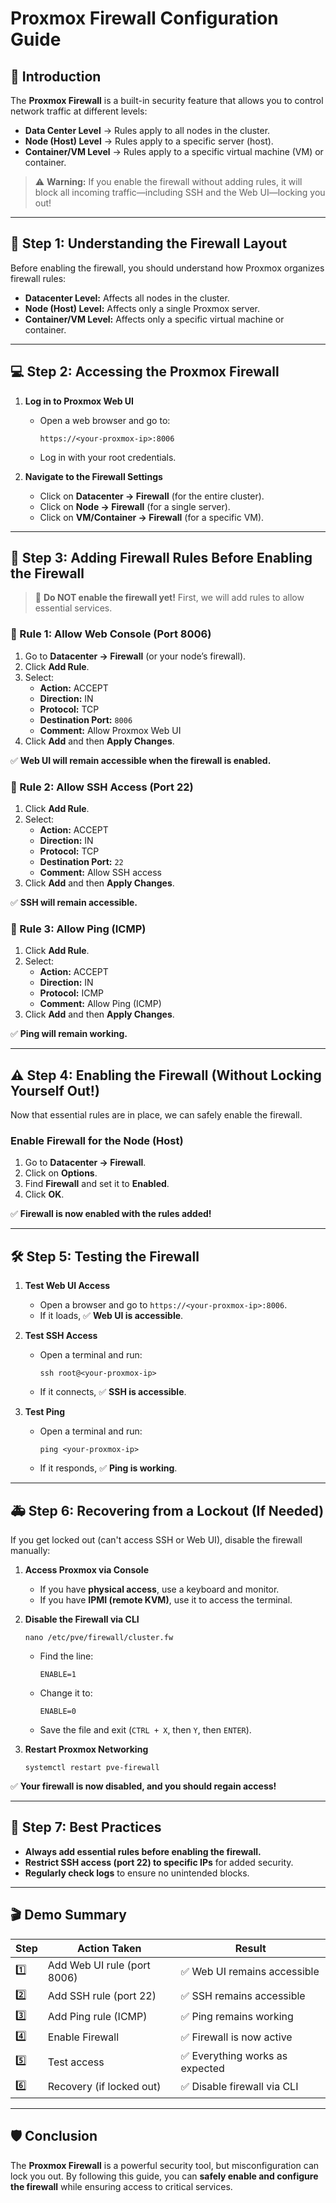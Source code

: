 # Proxmox Firewall Configuration Guide

## 📌 Introduction
The **Proxmox Firewall** is a built-in security feature that allows you to control network traffic at different levels:

- **Data Center Level** → Rules apply to all nodes in the cluster.
- **Node (Host) Level** → Rules apply to a specific server (host).
- **Container/VM Level** → Rules apply to a specific virtual machine (VM) or container.

> ⚠️ **Warning:** If you enable the firewall without adding rules, it will block all incoming traffic—including SSH and the Web UI—locking you out!

---

## 🔧 Step 1: Understanding the Firewall Layout

Before enabling the firewall, you should understand how Proxmox organizes firewall rules:

- **Datacenter Level:** Affects all nodes in the cluster.
- **Node (Host) Level:** Affects only a single Proxmox server.
- **Container/VM Level:** Affects only a specific virtual machine or container.

---

## 💻 Step 2: Accessing the Proxmox Firewall

1. **Log in to Proxmox Web UI**  
   - Open a web browser and go to:
     ```
     https://<your-proxmox-ip>:8006
     ```
   - Log in with your root credentials.

2. **Navigate to the Firewall Settings**  
   - Click on **Datacenter → Firewall** (for the entire cluster).
   - Click on **Node → Firewall** (for a single server).
   - Click on **VM/Container → Firewall** (for a specific VM).

---

## 🚀 Step 3: Adding Firewall Rules Before Enabling the Firewall

> 🛑 **Do NOT enable the firewall yet!** First, we will add rules to allow essential services.

### 📝 Rule 1: Allow Web Console (Port 8006)

1. Go to **Datacenter → Firewall** (or your node’s firewall).
2. Click **Add Rule**.
3. Select:
   - **Action:** ACCEPT
   - **Direction:** IN
   - **Protocol:** TCP
   - **Destination Port:** `8006`
   - **Comment:** Allow Proxmox Web UI
4. Click **Add** and then **Apply Changes**.

✅ **Web UI will remain accessible when the firewall is enabled.**

### 📝 Rule 2: Allow SSH Access (Port 22)

1. Click **Add Rule**.
2. Select:
   - **Action:** ACCEPT
   - **Direction:** IN
   - **Protocol:** TCP
   - **Destination Port:** `22`
   - **Comment:** Allow SSH access
3. Click **Add** and then **Apply Changes**.

✅ **SSH will remain accessible.**

### 📝 Rule 3: Allow Ping (ICMP)

1. Click **Add Rule**.
2. Select:
   - **Action:** ACCEPT
   - **Direction:** IN
   - **Protocol:** ICMP
   - **Comment:** Allow Ping (ICMP)
3. Click **Add** and then **Apply Changes**.

✅ **Ping will remain working.**

---

## ⚠️ Step 4: Enabling the Firewall (Without Locking Yourself Out!)

Now that essential rules are in place, we can safely enable the firewall.

### Enable Firewall for the Node (Host)

1. Go to **Datacenter → Firewall**.
2. Click on **Options**.
3. Find **Firewall** and set it to **Enabled**.
4. Click **OK**.

✅ **Firewall is now enabled with the rules added!**

---

## 🛠 Step 5: Testing the Firewall

1. **Test Web UI Access**  
   - Open a browser and go to `https://<your-proxmox-ip>:8006`.
   - If it loads, ✅ **Web UI is accessible**.

2. **Test SSH Access**  
   - Open a terminal and run:
     ```
     ssh root@<your-proxmox-ip>
     ```
   - If it connects, ✅ **SSH is accessible**.

3. **Test Ping**  
   - Open a terminal and run:
     ```
     ping <your-proxmox-ip>
     ```
   - If it responds, ✅ **Ping is working**.

---

## 🚑 Step 6: Recovering from a Lockout (If Needed)

If you get locked out (can't access SSH or Web UI), disable the firewall manually:

1. **Access Proxmox via Console**
   - If you have **physical access**, use a keyboard and monitor.
   - If you have **IPMI (remote KVM)**, use it to access the terminal.

2. **Disable the Firewall via CLI**
   ```
   nano /etc/pve/firewall/cluster.fw
   ```
   - Find the line:
     ```
     ENABLE=1
     ```
   - Change it to:
     ```
     ENABLE=0
     ```
   - Save the file and exit (`CTRL + X`, then `Y`, then `ENTER`).

3. **Restart Proxmox Networking**
   ```
   systemctl restart pve-firewall
   ```

✅ **Your firewall is now disabled, and you should regain access!**

---

## 🎯 Step 7: Best Practices

- **Always add essential rules before enabling the firewall.**
- **Restrict SSH access (port 22) to specific IPs** for added security.
- **Regularly check logs** to ensure no unintended blocks.

---

## 🎬 Demo Summary

| **Step** | **Action Taken** | **Result** |
|----------|----------------|------------|
| 1️⃣ | Add Web UI rule (port 8006) | ✅ Web UI remains accessible |
| 2️⃣ | Add SSH rule (port 22) | ✅ SSH remains accessible |
| 3️⃣ | Add Ping rule (ICMP) | ✅ Ping remains working |
| 4️⃣ | Enable Firewall | ✅ Firewall is now active |
| 5️⃣ | Test access | ✅ Everything works as expected |
| 6️⃣ | Recovery (if locked out) | ✅ Disable firewall via CLI |

---

## 🛡️ Conclusion
The **Proxmox Firewall** is a powerful security tool, but misconfiguration can lock you out. By following this guide, you can **safely enable and configure the firewall** while ensuring access to critical services.

